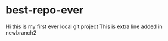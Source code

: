 # best-repo-ever

Hi this is my first ever local git project
This is extra line added in newbranch2
